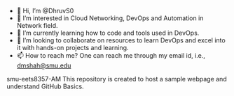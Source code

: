- 👋 Hi, I’m @DhruvS0
- 👀 I’m interested in Cloud Networking, DevOps and Automation in Network field.
- 🌱 I’m currently learning how to code and tools used in DevOps.
- 💞️ I’m looking to collaborate on resources to learn DevOps and excel into it with hands-on projects and learning.
- 📫 How to reach me? One can reach me through my email id, i.e., dmshah@smu.edu

smu-eets8357-AM
This repository is created to host a sample webpage and understand GitHub Basics.

<!---
DhruvS0/DhruvS0 is a ✨ special ✨ repository because its `README.md` (this file) appears on your GitHub profile.
You can click the Preview link to take a look at your changes.
--->
